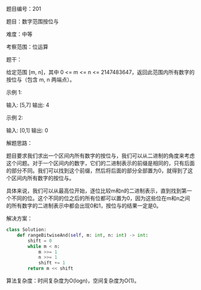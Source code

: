 题目编号：201

题目：数字范围按位与

难度：中等

考察范围：位运算

题干：

给定范围 [m, n]，其中 0 <= m <= n <= 2147483647，返回此范围内所有数字的按位与（包含 m, n 两端点）。

示例 1:

输入: [5,7]
输出: 4

示例 2:

输入: [0,1]
输出: 0

解题思路：

题目要求我们求出一个区间内所有数字的按位与，我们可以从二进制的角度来考虑这个问题。对于一个区间内的数字，它们的二进制表示的前缀是相同的，只有后面的部分不同。我们可以找到这个前缀，然后将后面的部分全部置为0，就得到了这个区间内所有数字的按位与。

具体来说，我们可以从最高位开始，逐位比较m和n的二进制表示，直到找到第一个不同的位。这个不同的位之后的所有位都可以置为0，因为这些位在m和n之间的所有数字的二进制表示中都会出现0和1，按位与的结果一定是0。

解决方案：

```python
class Solution:
    def rangeBitwiseAnd(self, m: int, n: int) -> int:
        shift = 0
        while m < n:
            m >>= 1
            n >>= 1
            shift += 1
        return m << shift
```

算法复杂度：时间复杂度为O(logn)，空间复杂度为O(1)。